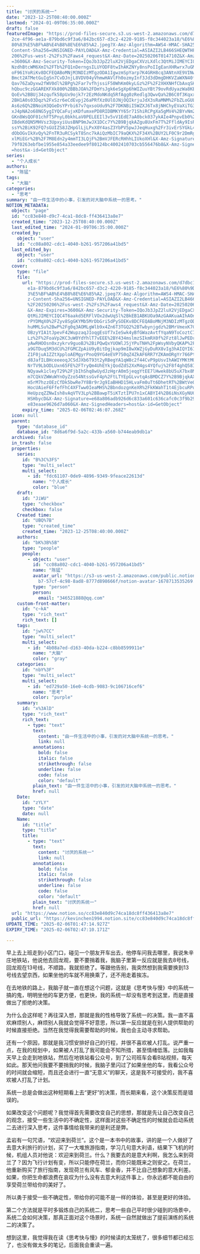 ```yaml
---
title: "讨厌的系统一"
date: "2023-12-25T08:40:00.000Z"
lastmod: "2024-01-09T06:35:00.000Z"
draft: false
featuredImage: "https://prod-files-secure.s3.us-west-2.amazonaws.com/d7dbc101-8\
  2ce-4f96-ae1a-879bd6c9f3a6/842bc657-d3c2-4220-9185-f8c344023a18/%E6%80%9D%E8%\
  80%83%E5%BF%AB%E4%B8%8E%E6%85%A2.jpeg?X-Amz-Algorithm=AWS4-HMAC-SHA256&X-Amz-\
  Content-Sha256=UNSIGNED-PAYLOAD&X-Amz-Credential=ASIAZI2LB466SHEQWTHF%2F20250\
  206%2Fus-west-2%2Fs3%2Faws4_request&X-Amz-Date=20250206T014710Z&X-Amz-Expires\
  =3600&X-Amz-Security-Token=IQoJb3JpZ2luX2VjEDgaCXVzLXdlc3QtMiJIMEYCIQDHXdJ9Nn\
  NzdhBtcWM6XmI%2FTb%2FQ1nDerngsILUYODF8twIhAKZNYy8nsPoIIgEanXHRwrx7uGMQ6JH5tK1\
  oF961YoRiKv8DCFEQABoMNjM3NDIzMTgzODA1IgwzmSpYarp7K4GRH8cq3ANtnXE9VINwCKzTxYS9\
  Bmct2ATMetGuIgSn7CvDJnjL8VDV04yVhmwHAVlFh0ozmyInf3Jd3dDmgDHKVZaWXN40f3BuJiLxn\
  Qav76ZaDyxw2fWV0dl%2BPg%2Far7vfhjssiF50WhKm0kyLGz%2F%2F2XHXNHfCbAxqSH2qmiRlce\
  hQbuc9czGGAREKFXk800%2BBbJOA%2FDmYsJgk6eSgXp6hWIZuuYBt79ovRdUyazWa8KE3r9WE42W\
  QoEv%2BBUj34zqufk58pUx9ojk7r2EzMdoNKdq5RfAgg0zRedlg3QwvQa%2B6C0f3KqxxaaGGBCa%\
  2BH1A0s03Dqz%2FxSzr6eCdEvpj26aPRfXz0UlOJNjOQIkrjuJdX3sRaMNM%2FbZLoGULksE4u8yc\
  As6z6Q%2BNoiH3QGeDsYPrbi67v7qxsoUdu9%2F7DKNBiI5WZXJ6Tx8jNHChyEVaXiTG3g7d0%2B5\
  xJ4pNA2o68NG5ygIYQCaFujxKDfumxePD8RIDBMKYY65r71ShiRCPgXa5gMV4%2BYvNm2DjklfWku\
  GKn8WsQOF01chFT5PnyL0bkhLaV0PELEEIl3v5vV1EdE7aA0bck037ykAIe4PnpvEb0%2Fr6wyHU2\
  IBdeKdQN5MHVsz3UpxyiUusBNP9mJwJX1DCc7Y%2B9BjqkAZgu8UxFm7T%2FfldAy9IsRR5w0RHqE\
  ssY%2BiK92FQ7sGUIZS8JZHpGlLjLPxX0Y4asZ3YbPV5pwJJeqHuxg%2Fr3ivErSYGkL4B4B4s23B\
  dObOGvIkXvQy%2FnTR3uRCSykT8Snc7kAiQzMbIC79aQKX%2F34X%2BUY2LF0C9r2DmRgIbSGFeVw\
  xlMiEGr%2B%2F7M8Edn2y4mmTI3LQjF%2BmVJFERcRHhhLIUkoXHl&X-Amz-Signature=6481810\
  79f0263ebfbe1955e854a33eedee9f80124bc4002410703cb556476b8&X-Amz-SignedHeaders\
  =host&x-id=GetObject"
series:
  - "个人成长"
authors:
  - "陈猛"
tags:
  - "大脑"
categories:
  - "思考"
summary: "由一件生活中的小事，引发的对大脑中系统一的思考。"
NOTION_METADATA:
  object: "page"
  id: "cc83e840-d9c7-4ca1-8dc8-ff436413a8e7"
  created_time: "2023-12-25T08:40:00.000Z"
  last_edited_time: "2024-01-09T06:35:00.000Z"
  created_by:
    object: "user"
    id: "cc08a802-cdc1-4040-b261-957206a41bd5"
  last_edited_by:
    object: "user"
    id: "cc08a802-cdc1-4040-b261-957206a41bd5"
  cover:
    type: "file"
    file:
      url: "https://prod-files-secure.s3.us-west-2.amazonaws.com/d7dbc101-82ce-4f96-a\
        e1a-879bd6c9f3a6/842bc657-d3c2-4220-9185-f8c344023a18/%E6%80%9D%E8%80%8\
        3%E5%BF%AB%E4%B8%8E%E6%85%A2.jpeg?X-Amz-Algorithm=AWS4-HMAC-SHA256&X-Am\
        z-Content-Sha256=UNSIGNED-PAYLOAD&X-Amz-Credential=ASIAZI2LB4667TSU45YW\
        %2F20250206%2Fus-west-2%2Fs3%2Faws4_request&X-Amz-Date=20250206T014607Z\
        &X-Amz-Expires=3600&X-Amz-Security-Token=IQoJb3JpZ2luX2VjEDgaCXVzLXdlc3\
        QtMiJIMEYCIQC4T6aakd5ERFlVOx2dwUqSl%2BkEB1ABKUOa9AzGAAKuaAIhAOnV%2F2OoI\
        rPYDMqX0%2FZyv8SgGKYMb5MrDbGri5dPySOEKv8DCFEQABoMNjM3NDIzMTgzODA1Igw3Y3\
        huMMLSu%2BwP%2Fg0q3AOMLgWlb9x4Zn6T3TGQ2%2BTwbynjgdz%2BMrVmexK7Cf%2BxrSk\
        OBzyYIA1tJpevF42WupzaqJIoqgEsUf7xIeSwk4yBfGWazAvtfYqaN9ToCoztC7kkgWnOX6\
        Lz%2F%2FoaVp2KC3uW0YdYhlT7vEEE%2BY434mslmzSIkmRX0f%2Fzt8lJwPEDrztsXiX9h\
        yAwRHOOsn0xzykrv9guoBJ%2BiPQwQxYUOWlJ5jYPuTNH%2FpWsyNVbyQKAP%2FfINpVDve\
        a9GTDuq5M3dCU%2FGMCZpAiU9yBitDgjkap9mI8wXWZjGyDuRX8vIg3hAIQYI61Hxe78eAn\
        Z1F0juA1ZZtXpploAEMgyrPnoQ9YG4eEVP7S0qZ4ZkAF6RR7YZKAmORgYr766Pt2rxgNR4r\
        d8JafILBHceeeoqJCSdJXb6T93t2yRBegYA1qW8c2f44CvP9pUsvIhAWIYMKtMQvMcVDowB\
        NrTV9LbODLUxn65FE%2FTryQm4UhEYkjQodZdS2XxM4gs4YQfuj%2F8f4ghQ58IaZp%2Fas\
        NQyawk1cleyT29%2FjbIhShq8wUydJzHgrA0m5jeqgYtEE7lHwek8bU5uX7bx8Mf4EfXpNL\
        m7CQkVZWWuWYnOyZzo54NtssGvF4p%2FtLTYEpGLvvtqAsBMDCZ7Y%2B9BjqkAXMx45PEtg\
        m5rM7hzzOEzCfDk5bwRe7Y8Br9rJg9IaBHHD15HLvaFm0uTt6DhetRT%2BWtVeQdNCXlNat\
        HocUAieF6FfefFhC4XFTww0IeaMHS%2BbndozgnKeXR%2FkKWahT1t4EjbcuRPoZ9EH8ENr\
        HeUpzqZZNwIsh8vAqVTV3Lp%2BBawpT5iKTztIPU7n1xCABYI4%2B6iNsXGyNUCeVWwCL4r\
        HSHbycD&X-Amz-Signature=e68a806adb926d6c833a601c636cafc0c3f9b2937055403\
        e83eaae9626d7a060&X-Amz-SignedHeaders=host&x-id=GetObject"
      expiry_time: "2025-02-06T02:46:07.268Z"
  icon: null
  parent:
    type: "database_id"
    database_id: "8d6a6f9d-5a2c-433b-a560-b744eab9db1a"
  archived: false
  in_trash: false
  properties:
    series:
      id: "B%3C%3FS"
      type: "multi_select"
      multi_select:
        - id: "fdc61107-0de9-4896-9349-9feace22613d"
          name: "个人成长"
          color: "blue"
    draft:
      id: "JiWU"
      type: "checkbox"
      checkbox: false
    Created time:
      id: "UBQ%7B"
      type: "created_time"
      created_time: "2023-12-25T08:40:00.000Z"
    authors:
      id: "bK%3B%5B"
      type: "people"
      people:
        - object: "user"
          id: "cc08a802-cdc1-4040-b261-957206a41bd5"
          name: "陈猛"
          avatar_url: "https://s3-us-west-2.amazonaws.com/public.notion-static.com/775523\
            b7-57cf-4c98-8ad8-8777d898666f/notion-avatar-1678713535269.png"
          type: "person"
          person:
            email: "346521888@qq.com"
    custom-front-matter:
      id: "c~kA"
      type: "rich_text"
      rich_text: []
    tags:
      id: "jw%7CC"
      type: "multi_select"
      multi_select:
        - id: "4b08a7ed-d163-40da-b224-c8bb8599911e"
          name: "大脑"
          color: "gray"
    categories:
      id: "nbY%3F"
      type: "multi_select"
      multi_select:
        - id: "ed729a50-16e0-4cdb-9083-9c106716cef6"
          name: "思考"
          color: "purple"
    summary:
      id: "x%3AlD"
      type: "rich_text"
      rich_text:
        - type: "text"
          text:
            content: "由一件生活中的小事，引发的对大脑中系统一的思考。"
            link: null
          annotations:
            bold: false
            italic: false
            strikethrough: false
            underline: false
            code: false
            color: "default"
          plain_text: "由一件生活中的小事，引发的对大脑中系统一的思考。"
          href: null
    Date:
      id: "zYLY"
      type: "date"
      date: null
    Name:
      id: "title"
      type: "title"
      title:
        - type: "text"
          text:
            content: "讨厌的系统一"
            link: null
          annotations:
            bold: false
            italic: false
            strikethrough: false
            underline: false
            code: false
            color: "default"
          plain_text: "讨厌的系统一"
          href: null
  url: "https://www.notion.so/cc83e840d9c74ca18dc8ff436413a8e7"
  public_url: "https://kevinchen1994.notion.site/cc83e840d9c74ca18dc8ff436413a8e7"
UPDATE_TIME: "2025-02-06T01:47:14.927Z"
EXPIRY_TIME: "2025-02-06T02:47:10.171Z"

---
```

<link rel="stylesheet" href="https://cdn.jsdelivr.net/npm/katex@0.16.2/dist/katex.min.css" integrity="sha384-bYdxxUwYipFNohQlHt0bjN/LCpueqWz13HufFEV1SUatKs1cm4L6fFgCi1jT643X" crossorigin="anonymous">


早上去上班走到小区门口，碰见一个朋友开车出去，他停车问我去哪里，我说朱辛庄地铁站，他说他去回龙观，要不要捎着我，我脑子里第一反应就是我去8号线，回龙观在13号线，不顺路，我就拒绝了。等跟他告别，我突然想到我需要换到13号线去望京西，如果坐他的车就不用换乘了，还不用走着挨冻。


在去地铁的路上，我脑子就一直在想这个问题，这就是《思考快与慢》中的系统一搞的鬼，明明坐他的车更方便，也更快，我的系统一却没有思考到这里，而是直接做出了拒绝的决策。


为什么会这样呢？再往深入想，那就是我的性格导致了系统一的决策。我一直不喜欢麻烦别人，麻烦别人我就会觉得不好意思，所以第一反应就是在别人提供帮助的时候直接拒绝。当然在我觉得我需要帮助的时候，我也会主动寻求帮助。


还有一个原因，那就是我习惯安排好自己的行程，并很不喜欢被人打乱。说严重一点，在我的规划中，如果被人打乱了我可能会不知所措，甚至情绪低落。比如我每天早上会走到地铁站，然后在地铁站看公众号，到了公司班车会看B站视频，每天如此。那天他问我要不要捎我的时候，我脑子里闪过了如果坐他的车，我看公众号的时间就会缩短，而且还会进行一直“无意义”的聊天，这是我不可接受的，我不喜欢被人打乱了计划。


系统一总是会做出这种短期看上去“更好”的决策，而长期来看，这个决策反而是错误的。


如果改变这个问题呢？我觉得首先需要改变自己的思想，那就是先让自己改变自己的观念，接受一些生活中的不确定性，这样面对这些不确定性的时候就会启动系统二去进行深入思考，这件事情给我带来的是利还是弊。


孟岩有一句咒语，“欢迎来到荷兰”。这个是一本书中的故事，讲的是一个人做好了去意大利旅行的计划，买了一大堆旅游指南，学习几句意大利语，结果下飞机的时候，机组人员对他说：欢迎来到荷兰。什么？我要去的是意大利啊，我怎么来到荷兰了？因为飞行计划有变，所以只能停在荷兰，而你只能既来之则安之。在荷兰，他重新购买了旅行指南，发现荷兰有风车、郁金香，并不比自己想象的意大利差。如果，你把生命都浪费在哀叹为什么没有去意大利这件事上，你永远都不能自由的享受荷兰带给你的美好了。


所以勇于接受一些不确定性，带给你的可能不是一样的体验，甚至是更好的体验。


第二个方法就是平时多锻炼自己的系统二，思考一些自己平时很少碰到的场景中，系统二会如何决策，那真正面对这个场景时，系统一自然就做出了提前演练的系统二的决策了。


想到这里，我觉得我在读《思考快与慢》的时候读的太笼统了，很多细节都已经忘了，也没有做太多的笔记，后面我会重读一遍。


